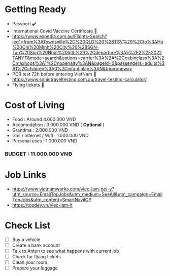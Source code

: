 # Getting Ready 

- Passport ✔️
- International Covid Vaccine Certificate 🚧 
- https://www.expedia.com.au/Flights-Search?leg1=from%3ATownsville%2C%20QLD%20%28TSV%29%2Cto%3AHo%20Chi%20Minh%20City%20%28SGN-Tan%20Son%20Nhat%20Intl.%29%2Cdeparture%3A5%2F2%2F2022TANYT&mode=search&options=carrier%3A%2A%2Ccabinclass%3A%2Cmaxhops%3A1%2Cnopenalty%3AN&pageId=0&passengers=adults%3A1%2Cchildren%3A0%2Cinfantinlap%3AN&trip=oneway
- PCR test 72h before entering VietNam 🚧
https://www.sonictraveltesting.com.au/travel-testing-calculator/ 
- Flying tickets 🚧

# Cost of Living 
- Food : Around 4.000.000 VND
- Accomodation : 3.000.000 VND ( **Optional** )
- Grandma : 2.000.000 VND 
- Gas / Internet / Wifi : 1.000.000 VND
- Personal uses : 1.000.000 VND

### BUDGET : 11.000.000 VNĐ

# Job Links 
- https://www.vietnamworks.com/viec-lam-goi-y?utm_source=EmailTopJobs&utm_medium=SeeAll&utm_campaign=EmailTopJobs&utm_content=SmartNaviIOP 
- https://topdev.vn/viec-lam-it 

# Check List 
- [ ] Buy a vehicle 
- [ ] Create a bank account
- [ ] Talk to Anton to see what happens with current job
- [ ] Check for flying tickets
- [ ] Clean your room
- [ ] Prepare your luggage
